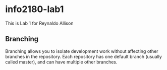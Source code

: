 # info2180-lab1

This is Lab 1 for Reynaldo Allison

## Branching

Branching allows you to isolate development work without
affecting other branches in the repository. Each repository
has one default branch (usually called master), and can have
multiple other branches.